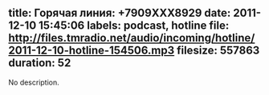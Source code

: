 title: Горячая линия: +7909XXX8929
date: 2011-12-10 15:45:06
labels: podcast, hotline
file: http://files.tmradio.net/audio/incoming/hotline/2011-12-10-hotline-154506.mp3
filesize: 557863
duration: 52
---
No description.